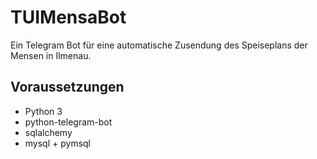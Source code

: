 # TUIMensaBot

Ein Telegram Bot für eine automatische Zusendung des Speiseplans der Mensen in Ilmenau.

## Voraussetzungen
* Python 3
* python-telegram-bot
* sqlalchemy
* mysql + pymsql
